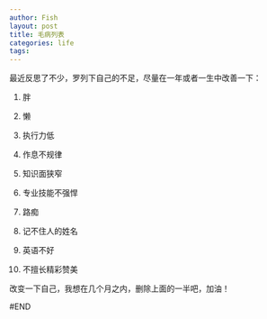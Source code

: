 ```yaml
---
author: Fish
layout: post
title: 毛病列表 
categories: life 
tags:  
---
```


最近反思了不少，罗列下自己的不足，尽量在一年或者一生中改善一下：

1. 胖

2. 懒

3. 执行力低

4. 作息不规律

5. 知识面狭窄

6. 专业技能不强悍

7. 路痴

8. 记不住人的姓名

9. 英语不好

10. 不擅长精彩赞美
 
改变一下自己，我想在几个月之内，删除上面的一半吧，加油！

#END
